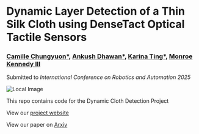 # Dynamic Layer Detection of a Thin Silk Cloth using DenseTact Optical Tactile Sensors

### [Camille Chungyuon*](https://arm.stanford.edu/people/camille-chungyoun), [Ankush Dhawan*](https://arm.stanford.edu/people/ankush-dhawan), [Karina Ting*](https://arm.stanford.edu/people/karina-ting), [Monroe Kennedy III](https://monroekennedy3.com/)

Submitted to _International Conference on Robotics and Automation 2025_

<!-- insert image here -->
![Local Image](armlabstanford.github.io/dynamic-cloth-detection/static/soft_cloth/images/splash.jpg)

This repo contains code for the Dynamic Cloth Detection Project

View our [project website](https://armlabstanford.github.io/dynamic-cloth-detection)

View our paper on [Arxiv](https://arm.stanford.edu/people/camille-chungyoun)
